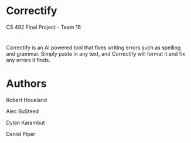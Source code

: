 # Correctify
CS 492 Final Project - Team 16

#

Correctify is an AI powered tool that fixes writing errors such as spelling and grammar. Simply paste in any text, and Correctify will format it and fix any errors it finds.

# Authors

Robert Houeland

Alec BuSteed

Dylan Karambut

Daniel Piper
